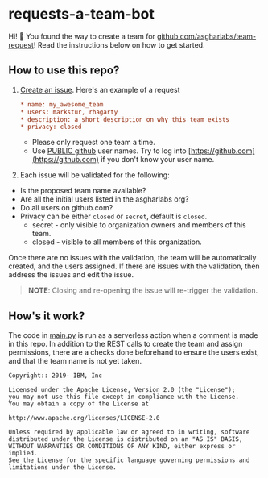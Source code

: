 # requests-a-team-bot

Hi! :wave: You found the way to create a team for [github.com/asgharlabs/team-request](https://github.com/asgharlabs/team-request)! Read the instructions below on how to get started.

## How to use this repo?

1. [Create an issue](https://github.ibm.com/Open-source/request-a-team-bot/issues/new?assignees=&labels=&template=request-a-repository.md&title=%5BIBM+GH+REPO+REQUEST%5D). Here's an example of a request

   ```ini
   * name: my_awesome_team
   * users: markstur, rhagarty
   * description: a short description on why this team exists
   * privacy: closed
   ```

   * Please only request one team a time.
   * Use [PUBLIC github](https://github.com/) user names. Try to log into [https://github.com](https://github.com) if you don't know your user name.

1. Each issue will be validated for the following:

  * Is the proposed team name available?
  * Are all the initial users listed in the asgharlabs org?
  * Do all users on github.com?
  * Privacy can be either `closed` or `secret`, default is `closed`.
    * secret - only visible to organization owners and members of this team.
    * closed - visible to all members of this organization.

Once there are no issues with the validation, the team will be automatically created, and the users assigned. If there are issues with the validation, then address the issues and edit the issue.

> **NOTE**: Closing and re-opening the issue will re-trigger the validation.

## How's it work?

The code in [main.py](main.py) is run as a serverless action when a comment is made in this repo. In addition to the REST calls to create the team and assign permissions, there are a checks done beforehand to ensure the users exist, and that the team name is not yet taken.


```text
Copyright:: 2019- IBM, Inc

Licensed under the Apache License, Version 2.0 (the "License");
you may not use this file except in compliance with the License.
You may obtain a copy of the License at

http://www.apache.org/licenses/LICENSE-2.0

Unless required by applicable law or agreed to in writing, software
distributed under the License is distributed on an "AS IS" BASIS,
WITHOUT WARRANTIES OR CONDITIONS OF ANY KIND, either express or implied.
See the License for the specific language governing permissions and
limitations under the License.
```
